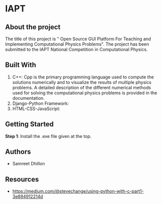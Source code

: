 # IAPT
## About the project
The title of this project is " Open Source GUI Platform For Teaching and Implementing Computational Physics Problems". 
The project has been submitted to the IAPT National Competition in Computational Physics.
## Built With
1. C++: Cpp is the primary programming language used to compute the solutions numerically and to visualize the results of multiple physics problems. A detailed description of the different numerical methods used for solving the computational physics problems is provided in the documentation.
2. Django-Python Framework:
3. HTML-CSS-JavaScript:
## Getting Started
**Step 1**:  Install the .exe file given at the top.
## Authors

- Samreet Dhillon

## Resources

- https://medium.com/@stevechange/using-python-with-c-part1-3e894912214d
